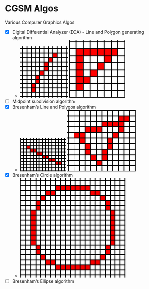 # CGSM Algos

Various Computer Graphics Algos

- [x] Digital Differential Analyzer (DDA) - Line and Polygon generating algorithm
    + ![](media/dda_line.png) ![](media/dda_poly.png)
- [ ] Midpoint subdivision algorithm
- [x] Bresenham's Line and Polygon algorithm
    + ![](media/bress_line.png) ![](media/bress_poly.png)
- [x] Bresenham's Circle algorithm
    + ![](media/bress_circle.png)
- [ ] Bresenham's Ellipse algorithm
